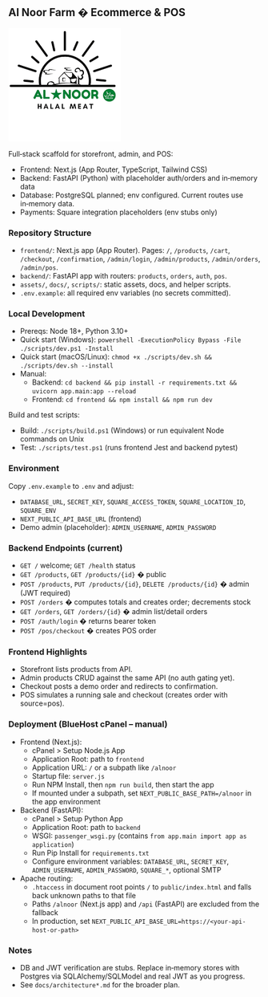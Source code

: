 ﻿## Al Noor Farm � Ecommerce & POS

![Al Noor Farm Logo](assets/alnoorlogo.png)

Full‑stack scaffold for storefront, admin, and POS:
- Frontend: Next.js (App Router, TypeScript, Tailwind CSS)
- Backend: FastAPI (Python) with placeholder auth/orders and in‑memory data
- Database: PostgreSQL planned; env configured. Current routes use in‑memory data.
- Payments: Square integration placeholders (env stubs only)

### Repository Structure
- `frontend/`: Next.js app (App Router). Pages: `/`, `/products`, `/cart`, `/checkout`, `/confirmation`, `/admin/login`, `/admin/products`, `/admin/orders`, `/admin/pos`.
- `backend/`: FastAPI app with routers: `products`, `orders`, `auth`, `pos`.
- `assets/`, `docs/`, `scripts/`: static assets, docs, and helper scripts.
- `.env.example`: all required env variables (no secrets committed).

### Local Development
- Prereqs: Node 18+, Python 3.10+
- Quick start (Windows): `powershell -ExecutionPolicy Bypass -File ./scripts/dev.ps1 -Install`
- Quick start (macOS/Linux): `chmod +x ./scripts/dev.sh && ./scripts/dev.sh --install`
- Manual:
  - Backend: `cd backend && pip install -r requirements.txt && uvicorn app.main:app --reload`
  - Frontend: `cd frontend && npm install && npm run dev`

Build and test scripts:
- Build: `./scripts/build.ps1` (Windows) or run equivalent Node commands on Unix
- Test: `./scripts/test.ps1` (runs frontend Jest and backend pytest)

### Environment
Copy `.env.example` to `.env` and adjust:
- `DATABASE_URL`, `SECRET_KEY`, `SQUARE_ACCESS_TOKEN`, `SQUARE_LOCATION_ID`, `SQUARE_ENV`
- `NEXT_PUBLIC_API_BASE_URL` (frontend)
- Demo admin (placeholder): `ADMIN_USERNAME`, `ADMIN_PASSWORD`

### Backend Endpoints (current)
- `GET /` welcome; `GET /health` status
- `GET /products`, `GET /products/{id}` � public
- `POST /products`, `PUT /products/{id}`, `DELETE /products/{id}` � admin (JWT required)
- `POST /orders` � computes totals and creates order; decrements stock
- `GET /orders`, `GET /orders/{id}` � admin list/detail orders
- `POST /auth/login` � returns bearer token
- `POST /pos/checkout` � creates POS order

### Frontend Highlights
- Storefront lists products from API.
- Admin products CRUD against the same API (no auth gating yet).
- Checkout posts a demo order and redirects to confirmation.
- POS simulates a running sale and checkout (creates order with source=pos).

### Deployment (BlueHost cPanel – manual)
- Frontend (Next.js):
  - cPanel > Setup Node.js App
  - Application Root: path to `frontend`
  - Application URL: `/` or a subpath like `/alnoor`
  - Startup file: `server.js`
  - Run NPM Install, then `npm run build`, then start the app
  - If mounted under a subpath, set `NEXT_PUBLIC_BASE_PATH=/alnoor` in the app environment
- Backend (FastAPI):
  - cPanel > Setup Python App
  - Application Root: path to `backend`
  - WSGI: `passenger_wsgi.py` (contains `from app.main import app as application`)
  - Run Pip Install for `requirements.txt`
  - Configure environment variables: `DATABASE_URL`, `SECRET_KEY`, `ADMIN_USERNAME`, `ADMIN_PASSWORD`, `SQUARE_*`, optional SMTP
- Apache routing:
  - `.htaccess` in document root points `/` to `public/index.html` and falls back unknown paths to that file
  - Paths `/alnoor` (Next.js app) and `/api` (FastAPI) are excluded from the fallback
  - In production, set `NEXT_PUBLIC_API_BASE_URL=https://<your-api-host-or-path>`

### Notes
- DB and JWT verification are stubs. Replace in‑memory stores with Postgres via SQLAlchemy/SQLModel and real JWT as you progress.
- See `docs/architecture*.md` for the broader plan.



